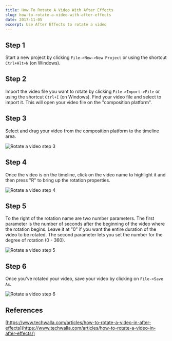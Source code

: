 ```yaml
---
title: How To Rotate A Video With After Effects
slug: how-to-rotate-a-video-with-after-effects
date: 2017-11-05
excerpt: Use After Effects to rotate a video
---
```



## Step 1

Start a new project by clicking `File->New->New Project` or using the shortcut `Ctrl+Alt+N` (on Windows).

## Step 2

Import the video file you want to rotate by clicking `File->Import->File` or using the shortcut `Ctrl+I` (on Windows). Find your video file and select to import it. This will open your video file on the "composition platform". 

## Step 3

Select and drag your video from the composition platform to the timeline area.

<img src="/assets/images/articles/after-effects-how-to-rotate-a-video/after-effects-how-to-rotate-a-video-01.jpg" alt="Rotate a video step 3">

## Step 4

Once the video is on the timeline, click on the video name to highlight it and then press "R" to bring up the rotation properties.

<img src="/assets/images/articles/after-effects-how-to-rotate-a-video/after-effects-how-to-rotate-a-video-03.jpg" alt="Rotate a video step 4">

## Step 5

To the right of the rotation name are two number parameters. The first parameter is the number of seconds after the beginning of the video where the rotation begins. Leave it at "0" if you want the entire duration of the video to be rotated. The second parameter lets you set the number for the degree of rotation (0 - 360).

<img src="/assets/images/articles/after-effects-how-to-rotate-a-video/after-effects-how-to-rotate-a-video-04.jpg" alt="Rotate a video step 5">

## Step 6

Once you've rotated your video, save your video by clicking on `File->Save As`.

<img src="/assets/images/articles/after-effects-how-to-rotate-a-video/after-effects-how-to-rotate-a-video-05.jpg" alt="Rotate a video step 6">


## References
[https://www.techwalla.com/articles/how-to-rotate-a-video-in-after-effects](https://www.techwalla.com/articles/how-to-rotate-a-video-in-after-effects/)